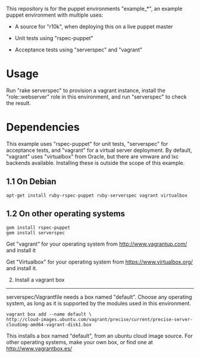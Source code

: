 This repository is for the puppet environments "example_*", an example puppet
environment with multiple uses:

* A source for "r10k", when deploying this on a live puppet master

* Unit tests using "rspec-puppet"

* Acceptance tests using "serverspec" and "vagrant"

Usage
=====

Run "rake serverspec" to provision a vagrant instance, install the
"role::webserver" role in this environment, and run "serverspec" to check the
result.

Dependencies
============

This example uses "rspec-puppet" for unit tests, "serverspec" for acceptance
tests, and "vagrant" for a virtual server deployment. By default, "vagrant"
uses "virtualbox" from Oracle, but there are vmware and lxc backends available.
Installing these is outside the scope of this example.

1.1 On Debian
-------------

    apt-get install ruby-rspec-puppet ruby-serverspec vagrant virtualbox

1.2 On other operating systems
------------------------------

    gem install rspec-puppet
    gem install serverspec

Get "vagrant" for your operating system from http://www.vagrantup.com/ and
install it

Get "Virtualbox" for your operating system from https://www.virtualbox.org/ and
install it.

2. Install a vagrant box
------------------------

serverspec/Vagrantfile needs a box named "default".  Choose any operating
system, as long as it is supported by the modules used in this environment.

    vagrant box add --name default \
    http://cloud-images.ubuntu.com/vagrant/precise/current/precise-server-cloudimg-amd64-vagrant-disk1.box

This installs a box named "default", from an ubuntu cloud image source. For
other operating systems, make your own box, or find one at
http://www.vagrantbox.es/
